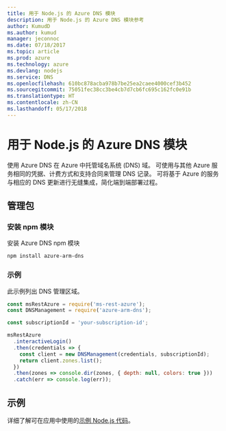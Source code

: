 ```yaml
---
title: 用于 Node.js 的 Azure DNS 模块
description: 用于 Node.js 的 Azure DNS 模块参考
author: KumudD
ms.author: kumud
manager: jeconnoc
ms.date: 07/18/2017
ms.topic: article
ms.prod: azure
ms.technology: azure
ms.devlang: nodejs
ms.service: DNS
ms.openlocfilehash: 610bc878acba978b7be25ea2caee4000cef3b452
ms.sourcegitcommit: 75051fec38cc3be4cb7d7cb6fc695c162fc0e91b
ms.translationtype: HT
ms.contentlocale: zh-CN
ms.lasthandoff: 05/17/2018
---
```

# <a name="azure-dns-modules-for-nodejs"></a>用于 Node.js 的 Azure DNS 模块

使用 Azure DNS 在 Azure 中托管域名系统 (DNS) 域。 可使用与其他 Azure 服务相同的凭据、计费方式和支持合同来管理 DNS 记录。 可将基于 Azure 的服务与相应的 DNS 更新进行无缝集成，简化端到端部署过程。

## <a name="management-package"></a>管理包

### <a name="install-the-npm-module"></a>安装 npm 模块

安装 Azure DNS npm 模块

```bash
npm install azure-arm-dns
```

### <a name="example"></a>示例

此示例列出 DNS 管理区域。

```javascript
const msRestAzure = require('ms-rest-azure');
const DNSManagement = require('azure-arm-dns');

const subscriptionId = 'your-subscription-id';

msRestAzure
  .interactiveLogin()
  .then(credentials => {
    const client = new DNSManagement(credentials, subscriptionId);
    return client.zones.list();
  })
  .then(zones => console.dir(zones, { depth: null, colors: true }))
  .catch(err => console.log(err));
```

## <a name="samples"></a>示例

详细了解可在应用中使用的[示例 Node.js 代码](https://azure.microsoft.com/resources/samples/?platform=nodejs)。
